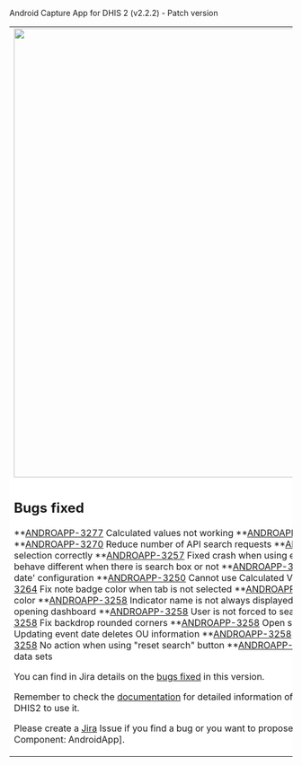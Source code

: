 Android Capture App for DHIS 2 (v2.2.2) - Patch version

<table>
<tbody>
<tr>
<td>
<img src="https://s3-eu-west-1.amazonaws.com/content.dhis2.org/dhis2-android/android-chrome-384x384.png" width="800">
</td>
<td>This is a patch version of the <strong>DHIS2 Android App</strong> It builds upon the last version including bug fixes that couldn't wait to the next version. It includes no functional improvements neither changes in the User Interface. It means that yours users can update without experiencing any change in the UI.
</td>
</tr>
<tr>
<td colspan="2" bgcolor="white">

## Bugs fixed
**[ANDROAPP-3277](https://jira.dhis2.org/browse/ANDROAPP-3277) Calculated values not working
**[ANDROAPP-3253](https://jira.dhis2.org/browse/ANDROAPP-3287) Sync error log sharing selects several items
**[ANDROAPP-3270](https://jira.dhis2.org/browse/ANDROAPP-3256) Reduce number of API search requests
**[ANDROAPP-3259](https://jira.dhis2.org/browse/ANDROAPP-3296) Org. Unit tree selector not handling selection correctly
**[ANDROAPP-3257](https://jira.dhis2.org/browse/ANDROAPP-3308) Fixed crash when using event date sorting
**[ANDROAPP-3254](https://jira.dhis2.org/browse/ANDROAPP-3095) Option sets behave different when there is search box or not
**[ANDROAPP-3254](https://jira.dhis2.org/browse/ANDROAPP-3276) User is able to schedule event regardless 'Hide due date' configuration
**[ANDROAPP-3250](https://jira.dhis2.org/browse/ANDROAPP-3295) Cannot use Calculated Values variables in rule engine actions
**[ANDROAPP-3264](https://jira.dhis2.org/browse/ANDROAPP-3116) Fix note badge color when tab is not selected
**[ANDROAPP-3258](https://jira.dhis2.org/browse/ANDROAPP-2669) Icons in the event list top menu do not change color
**[ANDROAPP-3258](https://jira.dhis2.org/browse/ANDROAPP-3275) Indicator name is not always displayed
**[ANDROAPP-3258](https://jira.dhis2.org/browse/ANDROAPP-3160) Tab labels not showing when opening dashboard
**[ANDROAPP-3258](https://jira.dhis2.org/browse/ANDROAPP-3274) User is not forced to search before creating new enrollment
**[ANDROAPP-3258](https://jira.dhis2.org/browse/ANDROAPP-3227) Fix backdrop rounded corners
**[ANDROAPP-3258](https://jira.dhis2.org/browse/ANDROAPP-3033) Open second section if first one is hidden
**[ANDROAPP-3258](https://jira.dhis2.org/browse/ANDROAPP-3232) Updating event date deletes OU information
**[ANDROAPP-3258](https://jira.dhis2.org/browse/ANDROAPP-3306) Percentage indicator is not consistent
**[ANDROAPP-3258](https://jira.dhis2.org/browse/ANDROAPP-3307) No action when using "reset search" button
**[ANDROAPP-3258](https://jira.dhis2.org/browse/ANDROAPP-3309) Mandatory fields message hides 'save' button in data sets

You can find in Jira details on the [bugs fixed](https://jira.dhis2.org/issues/?filter=11898) in this version.

Remember to check the [documentation](https://www.dhis2.org/android-documentation) for detailed information of the features included in the App and how to configure DHIS2 to use it.

Please create a [Jira](https://jira.dhis2.org/secure/Dashboard.jspa) Issue if you find a bug or you want to propose a new functionality. \[Project: Android App for DHIS2 | Component: AndroidApp].

</td>
</tr>
</tbody>
</table>